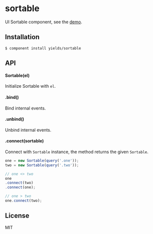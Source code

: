 
# sortable

  UI Sortable component, see the [demo](http://yields.github.io/sortable/index.html).

## Installation

    $ component install yields/sortable

## API

#### Sortable(el)   

Initialize Sortable with `el`.

#### .bind()

Bind internal events.

#### .unbind()

Unbind internal events.

#### .connect(sortable)

Connect with `Sortable` instance, the method returns the given `Sortable`.

```js
one = new Sortable(query('.one'));
two = new Sortable(query('.two'));

// one <> two
one
.connect(two)
.connect(one);

// one > two
one.connect(two);

```

## License

  MIT
